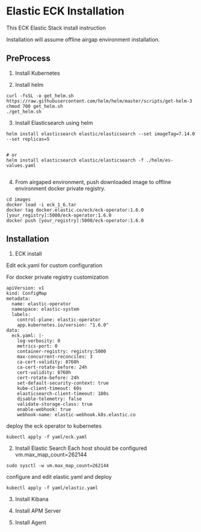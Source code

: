# Elastic ECK Installation

This ECK Elastic Stack install instruction

Installation will assume offline airgap environment installation. 

## PreProcess

1. Install Kubernetes 

2. Install helm
```
curl -fsSL -o get_helm.sh https://raw.githubusercontent.com/helm/helm/master/scripts/get-helm-3
chmod 700 get_helm.sh
./get_helm.sh
```
3. Install Elasticsearch using helm

```
helm install elasticsearch elastic/elasticsearch --set imageTag=7.14.0 --set replicas=5


# or
helm install elasticsearch elastic/elasticsearch -f ./helm/es-values.yaml


```

4. From airgaped environment, push downloaded image to offline environment docker private registry. 

```
cd images
docker load -i eck_1_6.tar
docker tag docker.elastic.co/eck/eck-operator:1.6.0 [your_registry]:5000/eck-operator:1.6.0
docker push [your_registry]:5000/eck-operator:1.6.0
```
## Installation

1. ECK install

Edit eck.yaml for custom configuration

For docker private registry customization 

```
apiVersion: v1
kind: ConfigMap
metadata:
  name: elastic-operator
  namespace: elastic-system
  labels:
    control-plane: elastic-operator
    app.kubernetes.io/version: "1.6.0"
data:
  eck.yaml: |-
    log-verbosity: 0
    metrics-port: 0
    container-registry: registry:5000
    max-concurrent-reconciles: 3
    ca-cert-validity: 8760h
    ca-cert-rotate-before: 24h
    cert-validity: 8760h
    cert-rotate-before: 24h
    set-default-security-context: true
    kube-client-timeout: 60s
    elasticsearch-client-timeout: 180s
    disable-telemetry: false
    validate-storage-class: true
    enable-webhook: true
    webhook-name: elastic-webhook.k8s.elastic.co
```

deploy the eck operator to kubernetes
```
kubectl apply -f yaml/eck.yaml
```

2. Install Elastic Search 
Each host should be configured vm.max_map_count=262144
```
sudo sysctl -w vm.max_map_count=262144
```
configure and edit elastic.yaml and deploy
```
kubectl apply -f yaml/elastic.yaml
```
3. Install Kibana 

4. Install APM Server

5. Install Agent 



